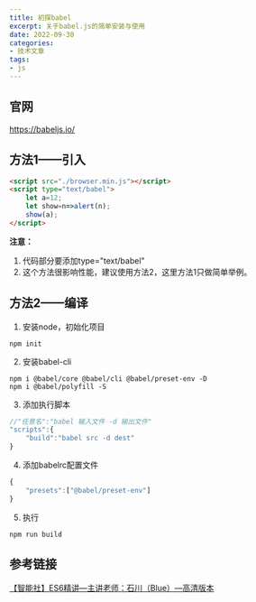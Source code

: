 ```yaml
---
title: 初探babel
excerpt: 关于babel.js的简单安装与使用
date: 2022-09-30
categories:
- 技术文章
tags:
- js
---
```


## 官网
https://babeljs.io/

## 方法1——引入
```html
<script src="./browser.min.js"></script>
<script type="text/babel">
    let a=12; 
    let show=n=>alert(n); 
    show(a);
</script>
```
**注意：**
1. 代码部分要添加type="text/babel"
2. 这个方法很影响性能，建议使用方法2，这里方法1只做简单举例。

## 方法2——编译
1. 安装node，初始化项目
```
npm init
```
2. 安装babel-cli
```
npm i @babel/core @babel/cli @babel/preset-env -D
npm i @babel/polyfill -S
```
3. 添加执行脚本
```javascript
//"任意名":"babel 输入文件 -d 输出文件"
"scripts":{
    "build":"babel src -d dest"
}
```
4. 添加babelrc配置文件
```javascript
{
    "presets":["@babel/preset-env"]
}
```
5. 执行
```
npm run build
```

## 参考链接
[【智能社】ES6精讲—主讲老师：石川（Blue）—高清版本](https://www.bilibili.com/video/BV1wt411t7hg)